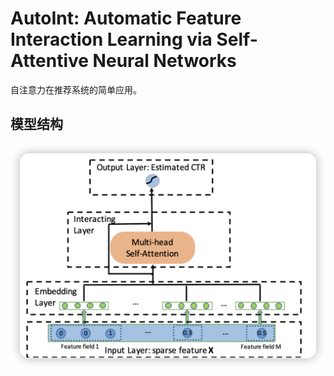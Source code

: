# AutoInt: Automatic Feature Interaction Learning via Self-Attentive Neural Networks


自注意力在推荐系统的简单应用。

## 模型结构

![1717508082743](image/README/1717508082743.png)
